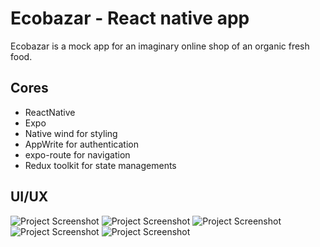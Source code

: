 # Ecobazar - React native app

Ecobazar is a mock app for an imaginary online shop of an organic fresh food.

## Cores
   - ReactNative
   - Expo
   - Native wind for styling
   - AppWrite for authentication
   - expo-route for navigation
   - Redux toolkit for state managements

## UI/UX
![Project Screenshot](assets/screenshots/sign-in.png)
![Project Screenshot](assets/screenshots/front.png)
![Project Screenshot](assets/screenshots/listing.png)
![Project Screenshot](assets/screenshots/product.png)
![Project Screenshot](assets/screenshots/cart.png)
